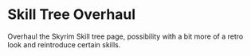 # Skill Tree Overhaul

Overhaul the Skyrim Skill tree page, possibility with a bit more of a retro look and reintroduce certain skills.